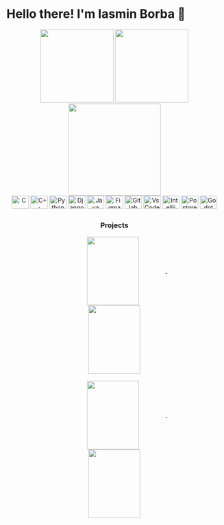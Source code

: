 # Hello there! I'm Iasmin Borba 👾

<div align="center" >
  <img src="http://github-readme-streak-stats.herokuapp.com?user=IasminBorba&theme=dracula&hide_border=true&date_format=j%20M%5B%20Y%5D" height="171px">
  <img src="https://github-readme-stats.vercel.app/api/top-langs/?username=IasminBorba&layout=compact&theme=dracula&hide=php,yacc&langs_count=6&hide_border=true" height="171px">
  <img src="http://github-profile-summary-cards.vercel.app/api/cards/profile-details?username=IasminBorba&theme=dracula" height="215px">
</div>

<div align="center" >
  <img align="center" alt="C" height="30" width="40" src="https://cdn.jsdelivr.net/gh/devicons/devicon@latest/icons/c/c-original.svg" />
  <img align="center" alt="C++" height="30" width="40" src="https://cdn.jsdelivr.net/gh/devicons/devicon/icons/cplusplus/cplusplus-original.svg">
  <img align="center" alt="Python" height="30" width="40" src="https://cdn.jsdelivr.net/gh/devicons/devicon/icons/python/python-original.svg">
  <img align="center" alt="Django" height="30" width="40" src="https://cdn.jsdelivr.net/gh/devicons/devicon@latest/icons/django/django-plain.svg" />
  <img align="center" alt="Java" height="30" width="40" src="https://cdn.jsdelivr.net/gh/devicons/devicon@latest/icons/java/java-original.svg" />
<!-- 
  <img align="center" alt="CSS3" height="30" width="40" src="https://cdn.jsdelivr.net/gh/devicons/devicon@latest/icons/css3/css3-plain.svg" />
  <img align="center" alt="HTML5" height="30" width="40" src="https://cdn.jsdelivr.net/gh/devicons/devicon@latest/icons/html5/html5-plain.svg" />
  <img align="center" alt="Javascript" height="30" width="40" src="https://cdn.jsdelivr.net/gh/devicons/devicon@latest/icons/javascript/javascript-plain.svg" />
  <img align="center" alt="React" height="30" width="40" src="https://cdn.jsdelivr.net/gh/devicons/devicon@latest/icons/react/react-original.svg" />  
-->
  <img align="center" alt="Figma" height="30" width="40" src="https://cdn.jsdelivr.net/gh/devicons/devicon@latest/icons/figma/figma-original.svg" />
  <img align="center" alt="Gitlab" height="30" width="40" src="https://cdn.jsdelivr.net/gh/devicons/devicon@latest/icons/gitlab/gitlab-plain.svg" />
  <img align="center" alt="VsCode" height="30" width="40" src="https://cdn.jsdelivr.net/gh/devicons/devicon@latest/icons/vscode/vscode-original.svg" />
  <img align="center" alt="Intellij" height="30" width="40" src="https://cdn.jsdelivr.net/gh/devicons/devicon@latest/icons/intellij/intellij-original.svg" />
  <img align="center" alt="PostgreSQL" height="30" width="40" src="https://cdn.jsdelivr.net/gh/devicons/devicon@latest/icons/postgresql/postgresql-plain.svg" />
  <img align="center" alt="Godot" height="30" width="40" src="https://cdn.jsdelivr.net/gh/devicons/devicon@latest/icons/godot/godot-original.svg" />

##

### Projects
 
<div align="center">
  <a href="https://github.com/bookmarksorg">
    <img width='49%' align="center" src="https://github-readme-stats.vercel.app/api/pin/?username=IasminBorba&repo=bookmarks&layout=compact&theme=dracula&hide=php,yacc&langs_count=6&hide_border=true" height="160px" />
  </a>
  <span>&nbsp;</span>
  <a href="https://github.com/IasminBorba/projeto-md">
    <img width='49%' align="center" src="https://github-readme-stats.vercel.app/api/pin/?username=IasminBorba&repo=projeto-md&layout=compact&theme=dracula&hide=php,yacc&langs_count=6&hide_border=true" height="160px" />
  </a>
  <br><br>
</div>
<div align="center">
  <a href="https://github.com/IasminBorba/gravedigger-cat">
    <img width='49%' align="center" src="https://github-readme-stats.vercel.app/api/pin/?username=IasminBorba&repo=gravedigger-cat&cache_bust=1&layout=compact&theme=dracula&hide=php,yacc&langs_count=6&hide_border=true" height="160px" />
  </a>
  <span>&nbsp;</span>
  <a href="https://github.com/IasminBorba/alinhamento-multiplo-dna">
    <img width='49%' align="center" src="https://github-readme-stats.vercel.app/api/pin/?username=IasminBorba&repo=alinhamento-multiplo-dna&layout=compact&theme=dracula&hide=php,yacc&langs_count=6&hide_border=true" height="160px" />
  </a>
</div>

<!-- ![Snake animation](https://github.com/IasminBorba/IasminBorba/blob/output/github-contribution-grid-snake.svg) -->
